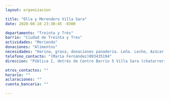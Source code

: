```yaml
---
layout: organizacion

title: "Olla y Merendero Villa Sara"
date: 2020-08-10 23:30:45 -0300

departamento: "Treinta y Trés"
barrio: "Ciudad de Treinta y Tres"
actividades: "Merienda"
donaciones: "Alimentos"
necesidades: "Harina, grasa, donaciones panadería. Leña. Leche, Azúcar."
telefono_contacto: "(María Fernández)093435194"
direccion: "Pública I, detrás de Centro Barrio 5 Villa Sara (chatarrería al frente)"

otros_contactos: ""
horario: ""
aclaraciones: ""
cuenta_bancaria: ""

---
```

